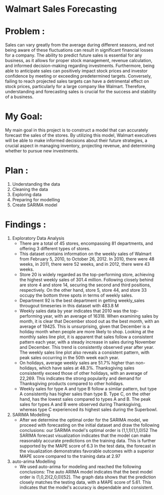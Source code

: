 # Walmart Sales Forecasting
# Problem :
Sales can vary greatly from the average during different seasons, and not being aware of these fluctuations can result in significant financial losses for a company. The ability to predict future sales is essential for any business, as it allows for proper stock management, revenue calculation, and informed decision-making regarding investments. Furthermore, being able to anticipate sales can positively impact stock prices and investor confidence by meeting or exceeding predetermined targets. Conversely, failing to reach projected sales targets can have a detrimental effect on stock prices, particularly for a large company like Walmart. Therefore, understanding and forecasting sales is crucial for the success and stability of a business.
# My Goal:
My main goal in this project is to construct a model that can accurately forecast the sales of the stores. By utilizing this model, Walmart executives will be able to make informed decisions about their future strategies, a crucial aspect in managing inventory, projecting revenue, and determining whether to pursue new investments.
# Plan :
1. Understanding the data
2. Cleaning the data
3. Exploring data
4. Preparing for modelling
5. Create SARIMA model
# Findings :
1. Exploratory Data Analysis
   - There are a total of 45 stores, encompassing 81 departments, and offering 3 different types of stores.
   - This dataset contains information on the weekly sales of Walmart from February 5, 2010, to October 26, 2012. In 2010, there were 48 weeks, in 2011, there were 52 weeks, and in 2012, there were 43 weeks.
   - Store 20 is widely regarded as the top-performing store, achieving the highest weekly sales of 301.4 million. Following closely behind are store 4 and store 14, securing the second and third positions, respectively. On the other hand, store 5, store 44, and store 33 occupy the bottom three spots in terms of weekly sales.
   - Department 92 is the best department in getting weekly_sales througout timeseries in this dataset with 483.8 M
   - Weekly sales data by year indicates that 2010 was the top-performing year, with an average of 16318. When examining sales by month, it is clear that December stood out as the best month, with an average of 19425. This is unsurprising, given that December is a holiday month when people are more likely to shop. Looking at the monthly sales line plot, it is apparent that sales follow a consistent pattern each year, with a steady increase in sales during November and December. This trend is consistently observed year after year. The weekly sales line plot also reveals a consistent pattern, with peak sales occurring in the 50th week each year.
   - On holidays, average weekly sales are 51.7% higher than non-holidays, which have sales at 48.3%. Thanksgiving sales consistently exceed those of other holidays, with an average of 22,269. This indicates the strong popularity and demand for Thanksgiving products compared to other holidays.
   - Weekly sales for type A and type B follow a similar pattern, but type A consistently has higher sales than type B. Type C, on the other hand, has the lowest sales compared to types A and B. The peak sales for types A and B were observed during Thanksgiving, whereas type C experienced its highest sales during the Superbowl.
2. SARIMA Modelling
   - After we determine the optimal order for the SARIMA model, we proceed with forecasting on the initial dataset and draw the following conclusions:
our SARIMA model's optimal order is (1,1,1)(1,1,0)52
The SARIMA forecast visualization indicates that the model can make reasonably accurate predictions on the training data. This is further supported by the MAPE score of 6.3
In the test data, the forecast in the visualization demonstrates favorable outcomes with a superior MAPE score compared to the training data at 2.97
3. auto-arima Modelling
   - We used auto-arima for modeling and reached the following conclusions:
The auto ARIMA model indicates that the best model order is (1,0,2)(2,0,0)[52].
The graph data shows that the prediction closely matches the testing data, with a MAPE score of 5.61. This indicates that the model's accuracy is dependable and consistent.
